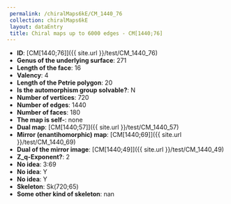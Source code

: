 ```yaml
--- 
 permalink: /chiralMaps6kE/CM_1440_76 
 collection: chiralMaps6kE
 layout: dataEntry
 title: Chiral maps up to 6000 edges - CM[1440;76]
---
```


- **ID**: [CM[1440;76]]({{ site.url }}/test/CM_1440_76)
- **Genus of the underlying surface**: 271
- **Length of the face**: 16
- **Valency**: 4
- **Length of the Petrie polygon**: 20
- **Is the automorphism group solvable?**: N
- **Number of vertices**: 720
- **Number of edges**: 1440
- **Number of faces**: 180
- **The map is self-**: none
- **Dual map**: [CM[1440;57]]({{ site.url }}/test/CM_1440_57)
- **Mirror (enantihomorphic) map**: [CM[1440;69]]({{ site.url }}/test/CM_1440_69)
- **Dual of the mirror image**: [CM[1440;49]]({{ site.url }}/test/CM_1440_49)
- **Z_q-Exponent?**: 2
- **No idea**:  3:69
- **No idea**: Y
- **No idea**: Y
- **Skeleton**: Sk(720;65)
- **Some other kind of skeleton**: nan
